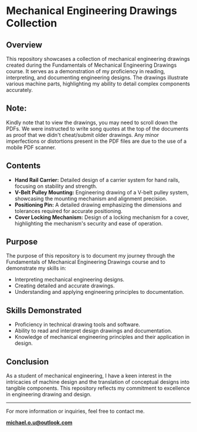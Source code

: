 # Mechanical Engineering Drawings Collection

## Overview

This repository showcases a collection of mechanical engineering drawings created during the Fundamentals of Mechanical Engineering Drawings course. It serves as a demonstration of my proficiency in reading, interpreting, and documenting engineering designs. The drawings illustrate various machine parts, highlighting my ability to detail complex components accurately.

## Note: 
Kindly note that to view the drawings, you may need to scroll down the PDFs. We were instructed to write song quotes at the top of the documents as proof that we didn't cheat/submit older drawings. Any minor imperfections or distortions present in the PDF files are due to the use of a mobile PDF scanner. 
## Contents

- **Hand Rail Carrier:** Detailed design of a carrier system for hand rails, focusing on stability and strength.
- **V-Belt Pulley Mounting:** Engineering drawing of a V-belt pulley system, showcasing the mounting mechanism and alignment precision.
- **Positioning Pin:** A detailed drawing emphasizing the dimensions and tolerances required for accurate positioning.
- **Cover Locking Mechanism:** Design of a locking mechanism for a cover, highlighting the mechanism's security and ease of operation.

## Purpose

The purpose of this repository is to document my journey through the Fundamentals of Mechanical Engineering Drawings course and to demonstrate my skills in:
- Interpreting mechanical engineering designs.
- Creating detailed and accurate drawings.
- Understanding and applying engineering principles to documentation.

## Skills Demonstrated

- Proficiency in technical drawing tools and software.
- Ability to read and interpret design drawings and documentation.
- Knowledge of mechanical engineering principles and their application in design.

## Conclusion

As a student of mechanical engineering, I have a keen interest in the intricacies of machine design and the translation of conceptual designs into tangible components. This repository reflects my commitment to excellence in engineering drawing and design.

---

For more information or inquiries, feel free to contact me.

**michael.o.u@outlook.com**
